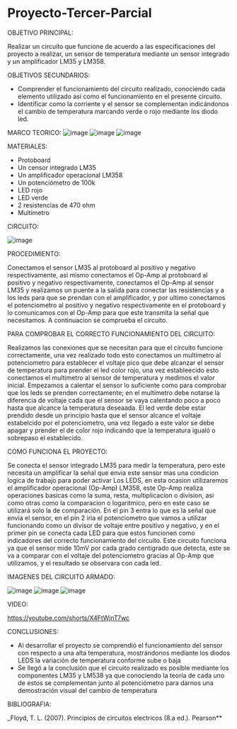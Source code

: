 # Proyecto-Tercer-Parcial

OBJETIVO PRINCIPAL:

Realizar un circuito que funcione de acuerdo a las especificaciones del proyecto a realizar, un sensor de temperatura mediante un sensor integrado y un amplificador LM35 y  LM358.

OBJETIVOS SECUNDARIOS:

- Comprender el funcionamiento del circuito realizado, conociendo cada elemento utilizado así como el funcionamiento en el presente circuito.
- Identificar como la corriente y el sensor se complementan indicándonos el cambio de temperatura marcando verde o rojo mediante los diodo led.

MARCO TEORICO:
![image](https://user-images.githubusercontent.com/116833736/221909864-8366940c-f872-4f41-b9c6-a9ec85b014f0.png)
![image](https://user-images.githubusercontent.com/116833736/221909888-9ec94399-e548-4021-a57a-d1d62634d1a3.png)
![image](https://user-images.githubusercontent.com/116833736/221909899-cf6ac250-4fd4-4f19-9101-d681a1c2b8ef.png)

MATERIALES:

* Protoboard
* Un censor integrado LM35
* Un amplificador operacional LM358
* Un potenciómetro de 100k
* LED rojo
* LED verde
* 2 resistencias de 470 ohm
* Multimetro

CIRCUITO:

![image](https://user-images.githubusercontent.com/116833736/221910409-28735889-7765-412b-aba7-f94dcaaae64e.png)

PROCEDIMIENTO:

Conectamos el sensor LM35 al protoboard al positivo y negativo respectivamente, asi mismo conectamos el Op-Amp al protoboard al positivo y negativo respectivamente, conectamos el Op-Amp al sensor LM35 y realizamos un puente a la salida para conectar las resistencias y a los leds para que se prendan con el amplificador, y por ultimo conectamos el potenciometro al positivo y negativo respectivamente en el protoboard y lo comunicamos con el Op-Amp para que este transmita la señal que necesitamos. A continuacion se comprueba el circuito.

PARA COMPROBAR EL CORRECTO FUNCIONAMIENTO DEL CIRCUITO:

Realizamos las conexiones que se necesitan para que el circuito funcione correctamente, una vez realizado todo esto conectamos un multimetro al potenciometro para establecer el voltaje pico que debe alcanzar el sensor de temperatura para prender el led color rojo, una vez estableecido esto conectamos el multimetro al sensor de temperatura y medimos el valor inicial.
Empezamos a calentar el sensor lo suficiente como para comprobar que los leds se prenden correctamente; en el multimetro debe notarse la diferencia de voltaje cada que el sensor se vaya calentando poco a poco hasta que alcance la temperatura deseaada. El led verde debe estar prendido desde un principio hasta que el sensor alcance el voltaje estabelcido por el potenciometro, una vez llegado a este valor se debe apagar y prender el de color rojo indicando que la temperatura igualó o sobrepaso el establecido.

COMO FUNCIONA EL PROYECTO:

Se conecta el sensor integrado LM35 para medir la temperatura, pero este necesita un amplificar la señal que envia este sensor mas una condicion logica de trabajo para poder activar Los LEDS, en esta ocasion utilizaremos el amplificador operacional (Op-Amp) LM358, este Op-Amp realiza operaciones basicas como la suma, resta, multiplicacion o division, asi como otras como la comparacion o logaritmico, pero en este caso se utilizará solo la de comparación. En el pin 3 entra lo que es la señal que envia el sensor, en el pin 2 iria el potenciometro que vamos a utilizar funcionando como un divisor de voltaje entre positivo y negativo, y en el primer pin se conecta cada LED para que estos funcionen como indicadores del correcto funcionamiento del circuito.
Este circuito funciona ya que el sensor mide 10mV por cada grado centigrado que detecta, este se va a comparar con el voltaje del potenciometro gracias al Op-Amp que utilizamos, y el resultado se observara con cada led.

IMAGENES DEL CIRCUITO ARMADO:

![image](https://user-images.githubusercontent.com/116833736/221911453-3bfbad23-91d7-4783-bee8-940faa90cbef.png)
![image](https://user-images.githubusercontent.com/116833736/221911666-f3c26a63-0d49-45aa-82ab-6852e68b02a6.png)
![image](https://user-images.githubusercontent.com/116833736/221913722-01fedc8f-d3c9-47a4-a1c5-748acf3cb508.png)

VIDEO:

https://youtube.com/shorts/X4FtWjnT7wc

CONCLUSIONES:

- Al desarrollar el proyecto se comprendió el funcionamiento del sensor con respecto a una alta temperatura, mostrándonos mediante los diodos LEDS la variación de temperatura conforme sube o baja
- Se llegó a la conclusión que el circuito realizado es posible mediante los componentes LM35 y LM538 ya que conociendo la teoría de cada uno de estos se complementan junto al potenciómetro para darnos una demostración visual del cambio de temperatura

BIBLIOGRAFIA:

_Floyd, T. L. (2007). Principios de circuitos electricos (8.a ed.). Pearson**
